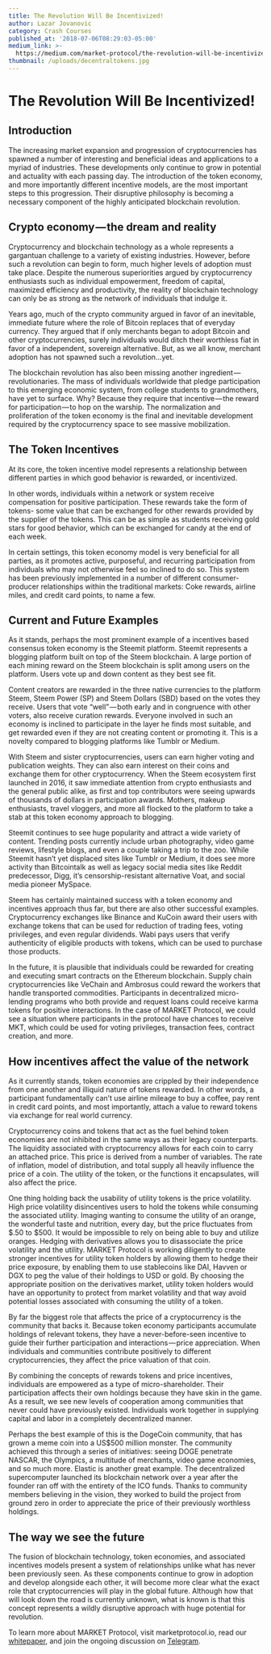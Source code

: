 ```yaml
---
title: The Revolution Will Be Incentivized!
author: Lazar Jovanovic
category: Crash Courses
published_at: '2018-07-06T08:29:03-05:00'
medium_link: >-
  https://medium.com/market-protocol/the-revolution-will-be-incentivized-f6fddb3f7c93
thumbnail: /uploads/decentraltokens.jpg
---
```

# The Revolution Will Be Incentivized!



## Introduction



The increasing market expansion and progression of cryptocurrencies has spawned a number of interesting and beneficial ideas and applications to a myriad of industries. These developments only continue to grow in potential and actuality with each passing day. The introduction of the token economy, and more importantly different incentive models, are the most important steps to this progression. Their disruptive philosophy is becoming a necessary component of the highly anticipated blockchain revolution.



## Crypto economy — the dream and reality



Cryptocurrency and blockchain technology as a whole represents a gargantuan challenge to a variety of existing industries. However, before such a revolution can begin to form, much higher levels of adoption must take place. Despite the numerous superiorities argued by cryptocurrency enthusiasts such as individual empowerment, freedom of capital, maximized efficiency and productivity, the reality of blockchain technology can only be as strong as the network of individuals that indulge it.



Years ago, much of the crypto community argued in favor of an inevitable, immediate future where the role of Bitcoin replaces that of everyday currency. They argued that if only merchants began to adopt Bitcoin and other cryptocurrencies, surely individuals would ditch their worthless fiat in favor of a independent, sovereign alternative. But, as we all know, merchant adoption has not spawned such a revolution…yet.



The blockchain revolution has also been missing another ingredient — revolutionaries. The mass of individuals worldwide that pledge participation to this emerging economic system, from college students to grandmothers, have yet to surface. Why? Because they require that incentive — the reward for participation — to hop on the warship. The normalization and proliferation of the token economy is the final and inevitable development required by the cryptocurrency space to see massive mobilization.



## The Token Incentives



At its core, the token incentive model represents a relationship between different parties in which good behavior is rewarded, or incentivized.



In other words, individuals within a network or system receive compensation for positive participation. These rewards take the form of tokens- some value that can be exchanged for other rewards provided by the supplier of the tokens. This can be as simple as students receiving gold stars for good behavior, which can be exchanged for candy at the end of each week.



In certain settings, this token economy model is very beneficial for all parties, as it promotes active, purposeful, and recurring participation from individuals who may not otherwise feel so inclined to do so. This system has been previously implemented in a number of different consumer-producer relationships within the traditional markets: Coke rewards, airline miles, and credit card points, to name a few.

## 

## Current and Future Examples



As it stands, perhaps the most prominent example of a incentives based consensus token economy is the Steemit platform. Steemit represents a blogging platform built on top of the Steem blockchain. A large portion of each mining reward on the Steem blockchain is split among users on the platform. Users vote up and down content as they best see fit.



Content creators are rewarded in the three native currencies to the platform Steem, Steem Power (SP) and Steem Dollars (SBD) based on the votes they receive. Users that vote “well” — both early and in congruence with other voters, also receive curation rewards. Everyone involved in such an economy is inclined to participate in the layer he finds most suitable, and get rewarded even if they are not creating content or promoting it. This is a novelty compared to blogging platforms like Tumblr or Medium.



With Steem and sister cryptocurrencies, users can earn higher voting and publication weights. They can also earn interest on their coins and exchange them for other cryptocurrency. When the Steem ecosystem first launched in 2016, it saw immediate attention from crypto enthusiasts and the general public alike, as first and top contributors were seeing upwards of thousands of dollars in participation awards. Mothers, makeup enthusiasts, travel vloggers, and more all flocked to the platform to take a stab at this token economy approach to blogging.



Steemit continues to see huge popularity and attract a wide variety of content. Trending posts currently include urban photography, video game reviews, lifestyle blogs, and even a couple taking a trip to the zoo. While Steemit hasn’t yet displaced sites like Tumblr or Medium, it does see more activity than Bitcointalk as well as legacy social media sites like Reddit predecessor, Digg, it’s censorship-resistant alternative Voat, and social media pioneer MySpace.



Steem has certainly maintained success with a token economy and incentives approach thus far, but there are also other successful examples. Cryptocurrency exchanges like Binance and KuCoin award their users with exchange tokens that can be used for reduction of trading fees, voting privileges, and even regular dividends. Wabi pays users that verify authenticity of eligible products with tokens, which can be used to purchase those products.



In the future, it is plausible that individuals could be rewarded for creating and executing smart contracts on the Ethereum blockchain. Supply chain cryptocurrencies like VeChain and Ambrosus could reward the workers that handle transported commodities. Participants in decentralized micro-lending programs who both provide and request loans could receive karma tokens for positive interactions. In the case of MARKET Protocol, we could see a situation where participants in the protocol have chances to receive MKT, which could be used for voting privileges, transaction fees, contract creation, and more.



## How incentives affect the value of the network



As it currently stands, token economies are crippled by their independence from one another and illiquid nature of tokens rewarded. In other words, a participant fundamentally can’t use airline mileage to buy a coffee, pay rent in credit card points, and most importantly, attach a value to reward tokens via exchange for real world currency.



Cryptocurrency coins and tokens that act as the fuel behind token economies are not inhibited in the same ways as their legacy counterparts. The liquidity associated with cryptocurrency allows for each coin to carry an attached price. This price is derived from a number of variables. The rate of inflation, model of distribution, and total supply all heavily influence the price of a coin. The utility of the token, or the functions it encapsulates, will also affect the price.



One thing holding back the usability of utility tokens is the price volatility. High price volatility disincentives users to hold the tokens while consuming the associated utility. Imaging wanting to consume the utility of an orange, the wonderful taste and nutrition, every day, but the price fluctuates from $.50 to $500. It would be impossible to rely on being able to buy and utilize oranges. Hedging with derivatives allows you to disassociate the price volatility and the utility. MARKET Protocol is working diligently to create stronger incentives for utility token holders by allowing them to hedge their price exposure, by enabling them to use stablecoins like DAI, Havven or DGX to peg the value of their holdings to USD or gold. By choosing the appropriate position on the derivatives market, utility token holders would have an opportunity to protect from market volatility and that way avoid potential losses associated with consuming the utility of a token.



By far the biggest role that affects the price of a cryptocurrency is the community that backs it. Because token economy participants accumulate holdings of relevant tokens, they have a never-before-seen incentive to guide their further participation and interactions — price appreciation. When individuals and communities contribute positively to different cryptocurrencies, they affect the price valuation of that coin.



By combining the concepts of rewards tokens and price incentives, individuals are empowered as a type of micro-shareholder. Their participation affects their own holdings because they have skin in the game. As a result, we see new levels of cooperation among communities that never could have previously existed. Individuals work together in supplying capital and labor in a completely decentralized manner.



Perhaps the best example of this is the DogeCoin community, that has grown a meme coin into a US$500 million monster. The community achieved this through a series of initiatives: seeing DOGE penetrate NASCAR, the Olympics, a multitude of merchants, video game economies, and so much more. Elastic is another great example. The decentralized supercomputer launched its blockchain network over a year after the founder ran off with the entirety of the ICO funds. Thanks to community members believing in the vision, they worked to build the project from ground zero in order to appreciate the price of their previously worthless holdings.

## 

## The way we see the future

The fusion of blockchain technology, token economies, and associated incentives models present a system of relationships unlike what has never been previously seen. As these components continue to grow in adoption and develop alongside each other, it will become more clear what the exact role that cryptocurrencies will play in the global future. Although how that will look down the road is currently unknown, what is known is that this concept represents a wildly disruptive approach with huge potential for revolution.



To learn more about MARKET Protocol, visit marketprotocol.io, read our [whitepaper](https://marketprotocol.io/whitepaper/), and join the ongoing discussion on [Telegram](https://t.me/Market_Protocol_Chat).
